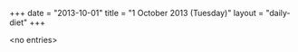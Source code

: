 +++
date = "2013-10-01"
title = "1 October 2013 (Tuesday)"
layout = "daily-diet"
+++

<p>&lt;no entries&gt;</p>